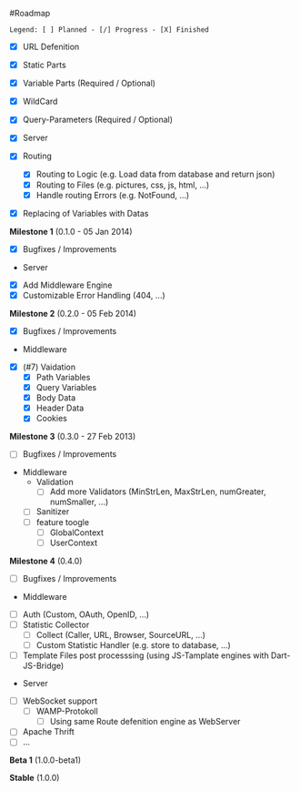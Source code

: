 #Roadmap
```
Legend: [ ] Planned - [/] Progress - [X] Finished
```

- [X] URL Defenition
 - [X] Static Parts
 - [X] Variable Parts (Required / Optional)
 - [X] WildCard
 - [X] Query-Parameters (Required / Optional)

- [X] Server
 - [X] Routing
   - [X] Routing to Logic (e.g. Load data from database and return json)
   - [X] Routing to Files (e.g. pictures, css, js, html, ...)
   - [X] Handle routing Errors (e.g. NotFound, ...)

- [X] Replacing of Variables with Datas

**Milestone 1** (0.1.0 - 05 Jan 2014)

- [X] Bugfixes / Improvements
- Server
 - [X] Add Middleware Engine
 - [X] Customizable Error Handling (404, ...)

**Milestone 2** (0.2.0 - 05 Feb 2014)

- [X] Bugfixes / Improvements
- Middleware
 - [X] (#7) Vaidation
    - [X] Path Variables
    - [X] Query Variables
    - [X] Body Data
    - [X] Header Data
    - [X] Cookies

**Milestone 3** (0.3.0 - 27 Feb 2013)

- [ ] Bugfixes / Improvements
- Middleware
  - Validation
    - [ ] Add more Validators (MinStrLen, MaxStrLen, numGreater, numSmaller, ...)
  - [ ] Sanitizer
  - [ ] feature toogle
    - [ ] GlobalContext
    - [ ] UserContext
  
**Milestone 4** (0.4.0)

- [ ] Bugfixes / Improvements
- Middleware
 - [ ] Auth (Custom, OAuth, OpenID, ...)
 - [ ] Statistic Collector
   - [ ] Collect (Caller, URL, Browser, SourceURL, ...)
   - [ ] Custom Statistic Handler (e.g. store to database, ...) 
 - [ ] Template Files post processsing (using JS-Tamplate engines with Dart-JS-Bridge)
- Server
 - [ ] WebSocket support
   - [ ] WAMP-Protokoll
     - [ ] Using same Route defenition engine as WebServer
  - [ ] Apache Thrift
- [ ] ...

**Beta 1** (1.0.0-beta1)

**Stable** (1.0.0)
